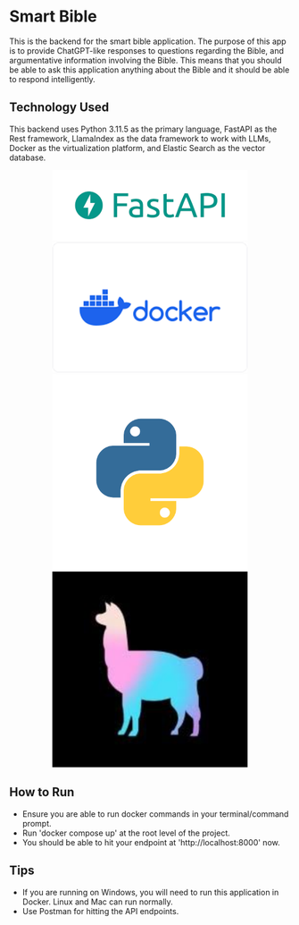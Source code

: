 # Smart Bible
This is the backend for the smart bible application. The purpose of this app is to provide ChatGPT-like responses to questions regarding the Bible, and argumentative information involving the Bible. This means that you should be able to ask this application anything about the Bible and it should be able to respond intelligently. 

## Technology Used
This backend uses Python 3.11.5 as the primary language, FastAPI as the Rest framework, LlamaIndex as the data framework to work with LLMs, Docker as the virtualization platform, and Elastic Search as the vector database.
<p align="center">
  <img src="images/fast-api.png" width="350" alt="accessibility text"> <br>
  <img src="images/docker.png" width="350" alt="accessibility text"> <br>
  <img src="images/python.png" width="350" title="hover text"> <br>
  <img src="images/llama-index.jpg" width="350" alt="accessibility text"> <br>
</p>

## How to Run
- Ensure you are able to run docker commands in your terminal/command prompt.
- Run 'docker compose up' at the root level of the project.
- You should be able to hit your endpoint at 'http://localhost:8000' now.

## Tips
- If you are running on Windows, you will need to run this application in Docker. Linux and Mac can run normally.
- Use Postman for hitting the API endpoints.
